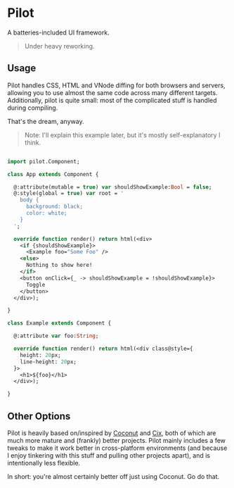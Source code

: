 Pilot
=====

A batteries-included UI framework.

> Under heavy reworking.

Usage
-----

Pilot handles CSS, HTML and VNode diffing for both browsers and servers, allowing you to use almost the same code across many different targets. Additionally, pilot is quite small: most of the complicated stuff is handled during compiling. 

That's the dream, anyway.

> Note: I'll explain this example later, but it's mostly self-explanatory I think.

```haxe

import pilot.Component;

class App extends Component {

  @:attribute(mutable = true) var shouldShowExample:Bool = false;
  @:style(global = true) var root = '
    body {
      background: black;
      color: white;
    }
  ';

  override function render() return html(<div>
    <if {shouldShowExample}>
      <Example foo="Some Foo" />
    <else>
      Nothing to show here!
    </if>
    <button onClick={_ -> shouldShowExample = !shouldShowExample}>
      Toggle
    </button>
  </div>);

}

class Example extends Component {

  @:attribute var foo:String;

  override function render() return html(<div class@style={
    height: 20px;
    line-height: 20px;
  }>
    <h1>${foo}</h1>
  </div>);

}

```

Other Options
-------------

Pilot is heavily based on/inspired by [Coconut](https://github.com/MVCoconut) and [Cix](https://github.com/back2dos/cix), both of which are much more mature and (frankly) better projects. Pilot mainly includes a few tweaks to make it work better in cross-platform environments (and because I enjoy tinkering with this stuff and pulling other projects apart), and is intentionally less flexible. 

In short: you're almost certainly better off just using Coconut. Go do that.
